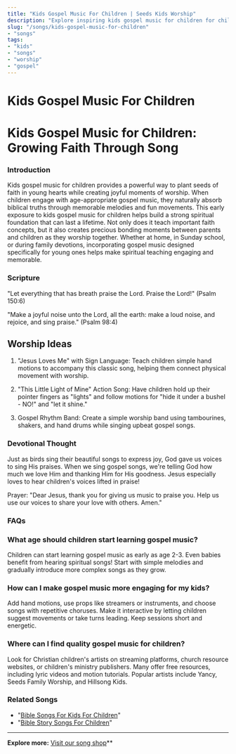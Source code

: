 ```yaml
---
title: "Kids Gospel Music For Children | Seeds Kids Worship"
description: "Explore inspiring kids gospel music for children for children's worship and faith development. Biblical music resources for families and ministry."
slug: "/songs/kids-gospel-music-for-children"
- "songs"
tags:
- "kids"
- "songs"
- "worship"
- "gospel"
---
```


# Kids Gospel Music For Children

# Kids Gospel Music for Children: Growing Faith Through Song

### Introduction
Kids gospel music for children provides a powerful way to plant seeds of faith in young hearts while creating joyful moments of worship. When children engage with age-appropriate gospel music, they naturally absorb biblical truths through memorable melodies and fun movements. This early exposure to kids gospel music for children helps build a strong spiritual foundation that can last a lifetime. Not only does it teach important faith concepts, but it also creates precious bonding moments between parents and children as they worship together. Whether at home, in Sunday school, or during family devotions, incorporating gospel music designed specifically for young ones helps make spiritual teaching engaging and memorable.

### Scripture
"Let everything that has breath praise the Lord. Praise the Lord!" (Psalm 150:6)

"Make a joyful noise unto the Lord, all the earth: make a loud noise, and rejoice, and sing praise." (Psalm 98:4)

## Worship Ideas
1. "Jesus Loves Me" with Sign Language: Teach children simple hand motions to accompany this classic song, helping them connect physical movement with worship.

2. "This Little Light of Mine" Action Song: Have children hold up their pointer fingers as "lights" and follow motions for "hide it under a bushel - NO!" and "let it shine."

3. Gospel Rhythm Band: Create a simple worship band using tambourines, shakers, and hand drums while singing upbeat gospel songs.

### Devotional Thought
Just as birds sing their beautiful songs to express joy, God gave us voices to sing His praises. When we sing gospel songs, we're telling God how much we love Him and thanking Him for His goodness. Jesus especially loves to hear children's voices lifted in praise!

Prayer: "Dear Jesus, thank you for giving us music to praise you. Help us use our voices to share your love with others. Amen."

### FAQs

### What age should children start learning gospel music?
Children can start learning gospel music as early as age 2-3. Even babies benefit from hearing spiritual songs! Start with simple melodies and gradually introduce more complex songs as they grow.

### How can I make gospel music more engaging for my kids?
Add hand motions, use props like streamers or instruments, and choose songs with repetitive choruses. Make it interactive by letting children suggest movements or take turns leading. Keep sessions short and energetic.

### Where can I find quality gospel music for children?
Look for Christian children's artists on streaming platforms, church resource websites, or children's ministry publishers. Many offer free resources, including lyric videos and motion tutorials. Popular artists include Yancy, Seeds Family Worship, and Hillsong Kids.

### Related Songs

- "[Bible Songs For Kids For Children](/songs/bible-songs-for-kids-for-children/)"
- "[Bible Story Songs For Children](/songs/bible-story-songs-for-children/)"

---

**Explore more:** [Visit our song shop](https://seedskidsworship.com/shop)**

<!-- Schema Markup -->
<script type="application/ld+json">
{
  "@context": "https://schema.org",
  "@type": "MusicRecording",
  "name": "Kids Gospel Music For Children",
  "byArtist": {
    "@type": "MusicGroup",
    "name": "Seeds Kids Worship"
  },
  "isFamilyFriendly": true,
  "url": "https://seedskidsworship.com/songs/kids-gospel-music-for-children/"
}
</script>